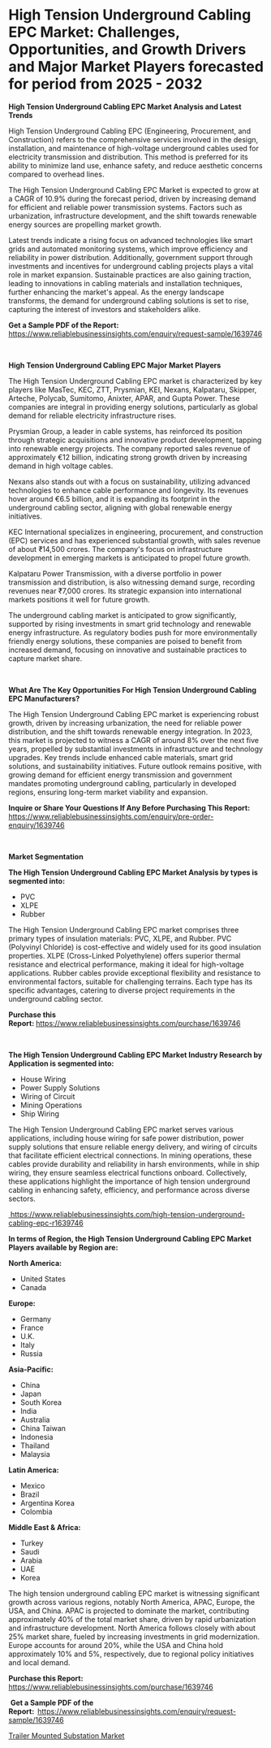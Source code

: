 <p><h1>High Tension Underground Cabling EPC Market: Challenges, Opportunities, and Growth Drivers and Major Market Players forecasted for period from 2025 - 2032</h1></p><p><strong>High Tension Underground Cabling EPC Market Analysis and Latest Trends</strong></p>
<p><p>High Tension Underground Cabling EPC (Engineering, Procurement, and Construction) refers to the comprehensive services involved in the design, installation, and maintenance of high-voltage underground cables used for electricity transmission and distribution. This method is preferred for its ability to minimize land use, enhance safety, and reduce aesthetic concerns compared to overhead lines. </p><p>The High Tension Underground Cabling EPC Market is expected to grow at a CAGR of 10.9% during the forecast period, driven by increasing demand for efficient and reliable power transmission systems. Factors such as urbanization, infrastructure development, and the shift towards renewable energy sources are propelling market growth. </p><p>Latest trends indicate a rising focus on advanced technologies like smart grids and automated monitoring systems, which improve efficiency and reliability in power distribution. Additionally, government support through investments and incentives for underground cabling projects plays a vital role in market expansion. Sustainable practices are also gaining traction, leading to innovations in cabling materials and installation techniques, further enhancing the market's appeal. As the energy landscape transforms, the demand for underground cabling solutions is set to rise, capturing the interest of investors and stakeholders alike.</p></p>
<p><strong>Get a Sample PDF of the Report:&nbsp;</strong> <a href="https://www.reliablebusinessinsights.com/enquiry/request-sample/1639746?utm_campaign=2323&utm_medium=2&utm_source=Github&utm_content=ia&utm_term=14022025&utm_id=high-tension-underground-cabling-epc">https://www.reliablebusinessinsights.com/enquiry/request-sample/1639746</a></p>
<p>&nbsp;</p>
<p><strong>High Tension Underground Cabling EPC Major Market Players</strong></p>
<p><p>The High Tension Underground Cabling EPC market is characterized by key players like MasTec, KEC, ZTT, Prysmian, KEI, Nexans, Kalpataru, Skipper, Arteche, Polycab, Sumitomo, Anixter, APAR, and Gupta Power. These companies are integral in providing energy solutions, particularly as global demand for reliable electricity infrastructure rises.</p><p>Prysmian Group, a leader in cable systems, has reinforced its position through strategic acquisitions and innovative product development, tapping into renewable energy projects. The company reported sales revenue of approximately €12 billion, indicating strong growth driven by increasing demand in high voltage cables. </p><p>Nexans also stands out with a focus on sustainability, utilizing advanced technologies to enhance cable performance and longevity. Its revenues hover around €6.5 billion, and it is expanding its footprint in the underground cabling sector, aligning with global renewable energy initiatives.</p><p>KEC International specializes in engineering, procurement, and construction (EPC) services and has experienced substantial growth, with sales revenue of about ₹14,500 crores. The company's focus on infrastructure development in emerging markets is anticipated to propel future growth.</p><p>Kalpataru Power Transmission, with a diverse portfolio in power transmission and distribution, is also witnessing demand surge, recording revenues near ₹7,000 crores. Its strategic expansion into international markets positions it well for future growth.</p><p>The underground cabling market is anticipated to grow significantly, supported by rising investments in smart grid technology and renewable energy infrastructure. As regulatory bodies push for more environmentally friendly energy solutions, these companies are poised to benefit from increased demand, focusing on innovative and sustainable practices to capture market share.</p></p>
<p>&nbsp;</p>
<p><strong>What Are The Key Opportunities For High Tension Underground Cabling EPC Manufacturers?</strong></p>
<p><p>The High Tension Underground Cabling EPC market is experiencing robust growth, driven by increasing urbanization, the need for reliable power distribution, and the shift towards renewable energy integration. In 2023, this market is projected to witness a CAGR of around 8% over the next five years, propelled by substantial investments in infrastructure and technology upgrades. Key trends include enhanced cable materials, smart grid solutions, and sustainability initiatives. Future outlook remains positive, with growing demand for efficient energy transmission and government mandates promoting underground cabling, particularly in developed regions, ensuring long-term market viability and expansion.</p></p>
<p><strong>Inquire or Share Your Questions If Any Before Purchasing This Report:</strong> <a href="https://www.reliablebusinessinsights.com/enquiry/pre-order-enquiry/1639746?utm_campaign=2323&utm_medium=2&utm_source=Github&utm_content=ia&utm_term=14022025&utm_id=high-tension-underground-cabling-epc">https://www.reliablebusinessinsights.com/enquiry/pre-order-enquiry/1639746</a></p>
<p>&nbsp;</p>
<p><strong>Market Segmentation</strong></p>
<p><strong>The High Tension Underground Cabling EPC Market Analysis by types is segmented into:</strong></p>
<p><ul><li>PVC</li><li>XLPE</li><li>Rubber</li></ul></p>
<p><p>The High Tension Underground Cabling EPC market comprises three primary types of insulation materials: PVC, XLPE, and Rubber. PVC (Polyvinyl Chloride) is cost-effective and widely used for its good insulation properties. XLPE (Cross-Linked Polyethylene) offers superior thermal resistance and electrical performance, making it ideal for high-voltage applications. Rubber cables provide exceptional flexibility and resistance to environmental factors, suitable for challenging terrains. Each type has its specific advantages, catering to diverse project requirements in the underground cabling sector.</p></p>
<p><strong>Purchase this Report:&nbsp;</strong><a href="https://www.reliablebusinessinsights.com/purchase/1639746?utm_campaign=2323&utm_medium=2&utm_source=Github&utm_content=ia&utm_term=14022025&utm_id=high-tension-underground-cabling-epc">https://www.reliablebusinessinsights.com/purchase/1639746</a></p>
<p>&nbsp;</p>
<p><strong>The High Tension Underground Cabling EPC Market Industry Research by Application is segmented into:</strong></p>
<p><ul><li>House Wiring</li><li>Power Supply Solutions</li><li>Wiring of Circuit</li><li>Mining Operations</li><li>Ship Wiring</li></ul></p>
<p><p>The High Tension Underground Cabling EPC market serves various applications, including house wiring for safe power distribution, power supply solutions that ensure reliable energy delivery, and wiring of circuits that facilitate efficient electrical connections. In mining operations, these cables provide durability and reliability in harsh environments, while in ship wiring, they ensure seamless electrical functions onboard. Collectively, these applications highlight the importance of high tension underground cabling in enhancing safety, efficiency, and performance across diverse sectors.</p></p>
<p><a href="https://www.reliablebusinessinsights.com/high-tension-underground-cabling-epc-r1639746?utm_campaign=2323&utm_medium=2&utm_source=Github&utm_content=ia&utm_term=14022025&utm_id=high-tension-underground-cabling-epc">&nbsp;https://www.reliablebusinessinsights.com/high-tension-underground-cabling-epc-r1639746</a></p>
<p><strong>In terms of Region, the High Tension Underground Cabling EPC Market Players available by Region are:</strong></p>
<p>
    <p> <strong> North America: </strong>
        <ul>
            <li>United States</li>
            <li>Canada</li>
        </ul>
        </p> 
    <p> <strong> Europe: </strong>
        <ul>
            <li>Germany</li>
            <li>France</li>
            <li>U.K.</li>
            <li>Italy</li>
            <li>Russia</li>
        </ul>
        </p> 
    <p> <strong> Asia-Pacific: </strong>
        <ul>
            <li>China</li>
            <li>Japan</li>
            <li>South Korea</li>
            <li>India</li>
            <li>Australia</li>
            <li>China Taiwan</li>
            <li>Indonesia</li>
            <li>Thailand</li>
            <li>Malaysia</li>
        </ul>
        </p> 
    <p> <strong> Latin America: </strong>
        <ul>
            <li>Mexico</li>
            <li>Brazil</li>
            <li>Argentina Korea</li>
            <li>Colombia</li>
        </ul>
        </p> 
    <p> <strong> Middle East & Africa: </strong>
        <ul>
            <li>Turkey</li>
            <li>Saudi</li>
            <li>Arabia</li>
            <li>UAE</li>
            <li>Korea</li>
        </ul>
    </p>
    </p>
<p><p>The high tension underground cabling EPC market is witnessing significant growth across various regions, notably North America, APAC, Europe, the USA, and China. APAC is projected to dominate the market, contributing approximately 40% of the total market share, driven by rapid urbanization and infrastructure development. North America follows closely with about 25% market share, fueled by increasing investments in grid modernization. Europe accounts for around 20%, while the USA and China hold approximately 10% and 5%, respectively, due to regional policy initiatives and local demand.</p></p>
<p><strong>Purchase this Report: </strong><a href="https://www.reliablebusinessinsights.com/purchase/1639746?utm_campaign=2323&utm_medium=2&utm_source=Github&utm_content=ia&utm_term=14022025&utm_id=high-tension-underground-cabling-epc">https://www.reliablebusinessinsights.com/purchase/1639746</a></p>
<p>&nbsp;<strong>Get a Sample PDF of the Report:&nbsp;&nbsp;</strong><a href="https://www.reliablebusinessinsights.com/enquiry/request-sample/1639746?utm_campaign=2323&utm_medium=2&utm_source=Github&utm_content=ia&utm_term=14022025&utm_id=high-tension-underground-cabling-epc">https://www.reliablebusinessinsights.com/enquiry/request-sample/1639746</a></p>
<p><strong></strong></p>
<p><p><a href="https://github.com/stephaniwo144/Market-Research-Report-List-1/blob/main/trailer-mounted-substation-market.md?utm_campaign=2323&utm_medium=2&utm_source=Github&utm_content=ia&utm_term=14022025&utm_id=high-tension-underground-cabling-epc">Trailer Mounted Substation Market</a></p></p>